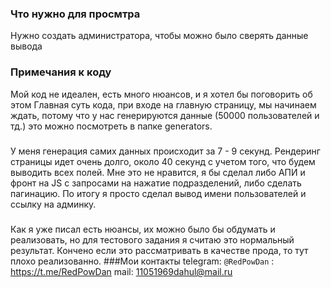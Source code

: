 ### Что нужно для просмтра
Нужно создать администратора, чтобы можно было сверять данные вывода
### Примечания к коду
Мой код не идеален, есть много нюансов, и я хотел бы поговорить об этом
Главная суть кода, при входе на главную страницу, мы начинаем ждать, потому что 
у нас генерируются данные (50000 пользователей и тд.) это можно посмотреть в папке 
generators.
#####
У меня генерация самих данных происходит за 7 - 9 секунд.
Рендеринг страницы идет очень долго, около 40 секунд с учетом того,
что будем выводить всех полей. Мне это не нравится, я бы сделал либо АПИ и фронт
на JS с запросами на нажатие подразделений, либо сделать пагинацию.
По итогу я просто сделал вывод имени пользователей и ссылку на админку.
#####
Как я уже писал есть нюансы, их можно было бы обдумать и реализовать, но для тестового
задания я считаю это нормальный результат. Кончено если это рассматривать в качестве 
прода, то тут плохо реализованно.
###Мои контакты
telegram: `@RedPowDan` : <https://t.me/RedPowDan>
mail: 11051969dahul@mail.ru

